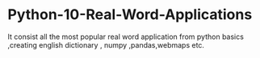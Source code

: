 # Python-10-Real-Word-Applications
It consist all the most popular real word  application from python basics ,creating english dictionary , numpy ,pandas,webmaps etc.
